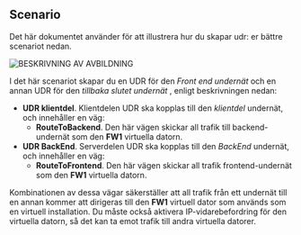 ## <a name="scenario"></a>Scenario
Det här dokumentet använder för att illustrera hur du skapar udr: er bättre scenariot nedan.

![BESKRIVNING AV AVBILDNING](./media/virtual-network-create-udr-scenario-include/figure1.png)

I det här scenariot skapar du en UDR för den *Front end undernät* och en annan UDR för den *tillbaka slutet undernät* , enligt beskrivningen nedan: 

* **UDR klientdel**. Klientdelen UDR ska kopplas till den *klientdel* undernät, och innehåller en väg:    
  * **RouteToBackend**. Den här vägen skickar all trafik till backend-undernät som den **FW1** virtuella datorn.
* **UDR BackEnd**. Serverdelen UDR ska kopplas till den *BackEnd* undernät, och innehåller en väg:    
  * **RouteToFrontend**. Den här vägen skickar all trafik frontend-undernät som den **FW1** virtuella datorn.

Kombinationen av dessa vägar säkerställer att all trafik från ett undernät till en annan kommer att dirigeras till den **FW1** virtuell dator som används som en virtuell installation. Du måste också aktivera IP-vidarebefordring för den virtuella datorn, så det kan ta emot trafik till andra virtuella datorer.


